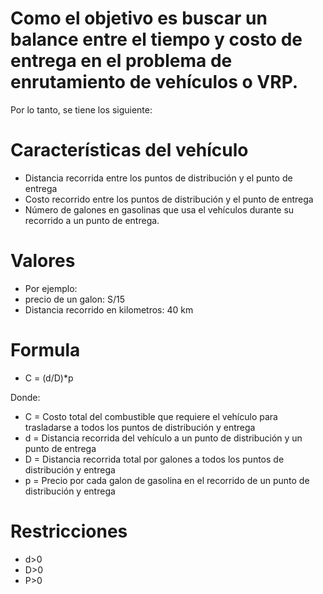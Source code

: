 # Como el objetivo es buscar un balance entre el tiempo y costo de entrega en el problema de enrutamiento de vehículos o VRP.

Por lo tanto, se tiene los siguiente:

# Características del vehículo

  - Distancia recorrida entre los puntos de distribución y el punto de entrega
  - Costo recorrido entre los puntos de distribución y el punto de entrega
  - Número de galones en gasolinas que usa el vehículos durante su recorrido a un punto de entrega.

# Valores

 - Por ejemplo:
 - precio de un galon: S/15
 - Distancia  recorrido en kilometros: 40 km

# Formula

- C = (d/D)*p

Donde:

- C = Costo total del combustible que requiere el vehículo para trasladarse a todos los puntos de distribución y entrega
- d = Distancia recorrida del vehículo a un punto de distribución y un punto de entrega
- D = Distancia recorrida total por galones a todos los puntos de distribución y entrega
- p = Precio por cada galon de gasolina en el recorrido de un punto de distribución y entrega

# Restricciones
- d>0
- D>0
- P>0
